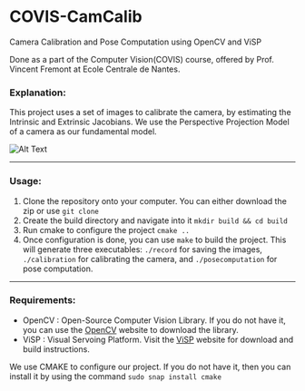 # COVIS-CamCalib
Camera Calibration and Pose Computation using OpenCV and ViSP

Done as a part of the Computer Vision(COVIS) course, offered by Prof. Vincent Fremont at Ecole Centrale de Nantes.

### Explanation:
This project uses a set of images to calibrate the camera, by estimating the Intrinsic and Extrinsic Jacobians. We use the Perspective Projection Model of a camera as our fundamental model.

![Alt Text](https://media.giphy.com/media/LSRRrllNMuEPYtkQ0s/giphy.gif)

---

### Usage:
  1. Clone the repository onto your computer. You can either download the zip or use `git clone`
  1. Create the build directory and navigate into it `mkdir build && cd build`
  1. Run cmake to configure the project `cmake ..`
  1. Once configuration is done, you can use `make` to build the project. This will generate three executables: `./record` for saving the images, `./calibration` for calibrating the camera, and `./posecomputation` for pose computation.
---

### Requirements:

  * OpenCV : Open-Source Computer Vision Library. If you do not have it, you can use the [OpenCV](www.opencv.org) website to download the library.
  * ViSP : Visual Servoing Platform. Visit the [ViSP](https://visp.inria.fr/) website for download and build instructions.

  We use CMAKE to configure our project. If you do not have it, then you can install it by using the command `sudo snap install cmake`
